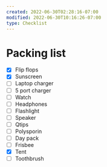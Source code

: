 ```yaml
---
created: 2022-06-30T02:28:16-07:00
modified: 2022-06-30T10:16:26-07:00
type: Checklist
---
```


# Packing list

- [x] Flip flops
- [x] Sunscreen 
- [ ] Laptop charger
- [ ] 5 port charger
- [ ] Watch
- [ ] Headphones
- [ ] Flashlight
- [ ] Speaker
- [ ] Qtips
- [ ] Polysporin
- [ ] Day pack
- [ ] Frisbee
- [x] Tent
- [ ] Toothbrush
